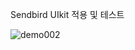 Sendbird UIkit 적용 및 테스트 

![demo002](https://user-images.githubusercontent.com/98959780/156954956-b0e9552e-8836-4c0d-9411-a15c2f79a9b6.gif)
